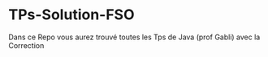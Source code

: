 # TPs-Solution-FSO
Dans ce Repo vous aurez trouvé toutes les Tps de Java (prof Gabli) avec la Correction 
